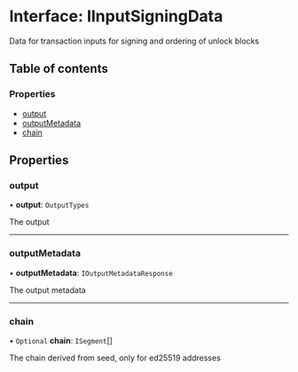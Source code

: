 # Interface: IInputSigningData

Data for transaction inputs for signing and ordering of unlock blocks

## Table of contents

### Properties

- [output](IInputSigningData.md#output)
- [outputMetadata](IInputSigningData.md#outputmetadata)
- [chain](IInputSigningData.md#chain)

## Properties

### output

• **output**: `OutputTypes`

The output

___

### outputMetadata

• **outputMetadata**: `IOutputMetadataResponse`

The output metadata

___

### chain

• `Optional` **chain**: `ISegment`[]

The chain derived from seed, only for ed25519 addresses

